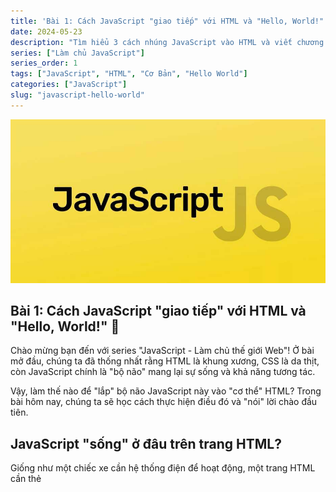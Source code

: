 ```yaml
---
title: 'Bài 1: Cách JavaScript "giao tiếp" với HTML và "Hello, World!"'
date: 2024-05-23
description: "Tìm hiểu 3 cách nhúng JavaScript vào HTML và viết chương trình 'Hello, World!' đầu tiên bằng alert() và console.log()."
series: ["Làm chủ JavaScript"]
series_order: 1
tags: ["JavaScript", "HTML", "Cơ Bản", "Hello World"]
categories: ["JavaScript"]
slug: "javascript-hello-world"
---
```


![Javascript logo](/img/javascript.png)

## Bài 1: Cách JavaScript "giao tiếp" với HTML và "Hello, World!" 🚀

Chào mừng bạn đến với series "JavaScript - Làm chủ thế giới Web"! Ở bài mở đầu, chúng ta đã thống nhất rằng HTML là khung xương, CSS là da thịt, còn JavaScript chính là "bộ não" mang lại sự sống và khả năng tương tác.

Vậy, làm thế nào để "lắp" bộ não JavaScript này vào "cơ thể" HTML? Trong bài hôm nay, chúng ta sẽ học cách thực hiện điều đó và "nói" lời chào đầu tiên.

## JavaScript "sống" ở đâu trên trang HTML?

Giống như một chiếc xe cần hệ thống điện để hoạt động, một trang HTML cần thẻ <script> để "chạy" được mã JavaScript. Có 3 cách chính để thêm hệ thống điện này:

### 1. External Script (File riêng) - Cách chuyên nghiệp (Khuyên dùng)

Đây là cách làm sạch sẽ và được khuyến khích nhất. Bạn sẽ viết tất cả mã JavaScript của mình vào một tệp riêng biệt có đuôi là .js (ví dụ: app.js).

Hãy tưởng tượng HTML là bản thiết kế ngôi nhà, CSS là bản vẽ nội thất, và app.js là bản thiết kế hệ thống điện. Mỗi thứ ở một tệp riêng, rất ngăn nắp.

**Trong file `index.html`:**
Bạn dùng thẻ `<script>` với thuộc tính `src` (source - nguồn) để trỏ đến file `.js` đó.

```html
<!DOCTYPE html>
<html>
  <head>
    <title>Trang Web</title>
  </head>
  <body>
    <h1>Trang web của tôi</h1>

    <!-- ... toàn bộ nội dung HTML ... -->

    <!-- Nhúng file JS ở ngay trước khi đóng thẻ body -->
    <script src="app.js"></script>
  </body>
</html>
```

**Trong file `app.js`:**

```javascript
// Toàn bộ mã JavaScript của bạn sẽ nằm ở đây.
// Ví dụ:
console.log("File app.js đã được tải!");
```

### 2. Internal Script (Nội tuyến) - Cách dùng để thử nhanh

Bạn có thể viết mã JavaScript trực tiếp vào bên trong tệp HTML, bằng cách đặt chúng giữa cặp thẻ `<script>...</script>`.

Cách này tiện lợi khi bạn chỉ muốn thử nghiệm nhanh một đoạn code nhỏ mà không muốn tạo file mới.

```html
<!DOCTYPE html>
<html>
  <head>
    <title>Trang Web</title>
  </head>
  <body>
    <h1>Trang web của tôi</h1>

    <script>
      // Bạn có thể viết code JS thẳng vào đây
      alert("Đây là Internal Script!");
    </script>
  </body>
</html>
```

⭐ **Quy tắc vàng:** Dù là External hay Internal, hãy luôn đặt thẻ `<script>` của bạn ở ngay trước khi đóng thẻ `</body>`.

**Tại sao?** Trình duyệt đọc file HTML từ trên xuống dưới. Nếu bạn đặt script ở `<head>`, nó sẽ chạy trước khi các thẻ HTML (như `<h1>`, `<p>`) kịp hiển thị. Nếu JavaScript của bạn cố gắng tìm một thẻ `<h1>` chưa tồn tại, nó sẽ báo lỗi.

Đặt ở cuối đảm bảo rằng toàn bộ "cơ thể" HTML đã được tải xong, và JavaScript có thể an toàn tương tác với chúng.

### 3. Inline Script (Trên dòng) - Cách nên tránh

Đây là cách viết code JavaScript thẳng vào thuộc tính của một thẻ HTML (ví dụ: `onclick`).

```html
<!-- KHÔNG NÊN DÙNG CÁCH NÀY -->
<button onclick="alert('Bạn đã click tôi!')">Click thử xem</button>
```

Cách này làm cho code của bạn bị "trộn lẫn" lung tung (logic nằm trong cấu trúc), khiến việc đọc, sửa lỗi và bảo trì sau này trở thành một cơn ác mộng. Chúng ta sẽ không sử dụng cách này.

## Lời chào đầu tiên: "Hello, World!"

Bây giờ, hãy thử "nói" điều gì đó. Có 2 cách "nói" cơ bản:

### 1. alert() - "Hét lên" với người dùng

Lệnh `alert()` sẽ hiển thị một hộp thoại pop-up ngay trên trình duyệt. Nó sẽ chặn đứng mọi thứ và buộc người dùng phải nhấn "OK".

**Trong file `app.js` (hoặc trong thẻ `<script>`):**

```javascript
alert("Xin chào! Bạn vừa thấy một thông báo!");
```

Cách này hữu ích khi bạn muốn thông báo một điều gì đó thật sự khẩn cấp. Nhưng đừng lạm dụng nó, vì alert liên tục sẽ làm người dùng rất khó chịu.

### 2. console.log() - "Thì thầm" với lập trình viên (Bạn!)

Đây mới là người bạn thân nhất của bạn. `console.log()` không hiển thị cho người dùng thông thường xem. Nó in thông điệp của bạn vào một khu vực "hậu trường" gọi là **Bảng điều khiển (Console)**.

Đây là nơi bạn dùng để kiểm tra giá trị, xem code có chạy đúng hay không, và gỡ lỗi (debug).

**Trong file `app.js`:**

```javascript
console.log("Hello, World!");
console.log("Kiểm tra giá trị 5 + 5 =", 5 + 5);
```

**Làm sao để xem Console?**
Trên Chrome, Firefox, hay Edge:

- Nhấn phím `F12`.
- Hoặc **Click chuột phải** vào trang web, chọn **"Inspect"** (Kiểm tra).
- Tìm và nhấn vào tab có tên **"Console"**.

Bạn sẽ thấy các dòng chữ mình đã log ra xuất hiện ở đó.

## Tổng kết

Tuyệt vời! Bạn đã biết 3 cách để "lắp" JavaScript vào HTML (và biết cách tốt nhất là External Script đặt ở cuối body). Bạn cũng đã học được cách dùng alert() để thông báo cho người dùng và console.log() để kiểm tra code "hậu trường".

Bạn đã sẵn sàng để ra những mệnh lệnh thực sự. Trong bài học tiếp theo, chúng ta sẽ học cách "nhớ" thông tin bằng cách sử dụng **Biến (Variables)**. Hẹn gặp lại bạn!
